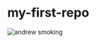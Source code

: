 # my-first-repo
![andrew smoking](https://i.guim.co.uk/img/media/59c1b14b1677cc33e27967cf6b11c8fd99a93761/0_102_1080_648/master/1080.jpg?width=620&quality=85&fit=max&s=8c3e86380c96ce27219e500732840218)


